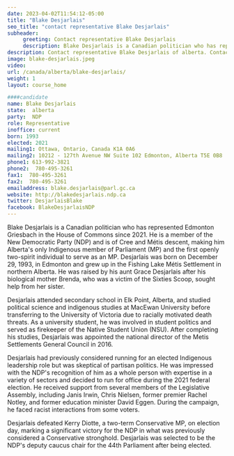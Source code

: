 ```yaml
---
date: 2023-04-02T11:54:12-05:00
title: "Blake Desjarlais"
seo_title: "contact representative Blake Desjarlais"
subheader:
     greeting: Contact representative Blake Desjarlais
     description: Blake Desjarlais is a Canadian politician who has represented Edmonton Griesbach in the House of Commons since 2021.
description: Contact representative Blake Desjarlais of alberta. Contact information for Blake Desjarlais includes email address, phone number, and mailing address.
image: blake-desjarlais.jpeg
video:
url: /canada/alberta/blake-desjarlais/
weight: 1
layout: course_home

####candidate
name: Blake Desjarlais
state:	alberta
party:	NDP
role: Representative
inoffice: current
born: 1993
elected: 2021
mailing1: Ottawa, Ontario, Canada K1A 0A6
mailing2: 10212 - 127th Avenue NW Suite 102 Edmonton, Alberta T5E 0B8
phone1: 613-992-3821
phone2:  780-495-3261
fax1:  780-495-3261
fax2:  780-495-3261
emailaddress: blake.desjarlais@parl.gc.ca
website: http://blakedesjarlais.ndp.ca
twitter: DesjarlaisBlake
facebook: BlakeDesjarlaisNDP
---
```


Blake Desjarlais is a Canadian politician who has represented Edmonton Griesbach in the House of Commons since 2021. He is a member of the New Democratic Party (NDP) and is of Cree and Métis descent, making him Alberta's only Indigenous member of Parliament (MP) and the first openly two-spirit individual to serve as an MP. Desjarlais was born on December 29, 1993, in Edmonton and grew up in the Fishing Lake Métis Settlement in northern Alberta. He was raised by his aunt Grace Desjarlais after his biological mother Brenda, who was a victim of the Sixties Scoop, sought help from her sister.

Desjarlais attended secondary school in Elk Point, Alberta, and studied political science and indigenous studies at MacEwan University before transferring to the University of Victoria due to racially motivated death threats. As a university student, he was involved in student politics and served as firekeeper of the Native Student Union (NSU). After completing his studies, Desjarlais was appointed the national director of the Metis Settlements General Council in 2016.

Desjarlais had previously considered running for an elected Indigenous leadership role but was skeptical of partisan politics. He was impressed with the NDP's recognition of him as a whole person with expertise in a variety of sectors and decided to run for office during the 2021 federal election. He received support from several members of the Legislative Assembly, including Janis Irwin, Chris Nielsen, former premier Rachel Notley, and former education minister David Eggen. During the campaign, he faced racist interactions from some voters.

Desjarlais defeated Kerry Diotte, a two-term Conservative MP, on election day, marking a significant victory for the NDP in what was previously considered a Conservative stronghold. Desjarlais was selected to be the NDP's deputy caucus chair for the 44th Parliament after being elected.
